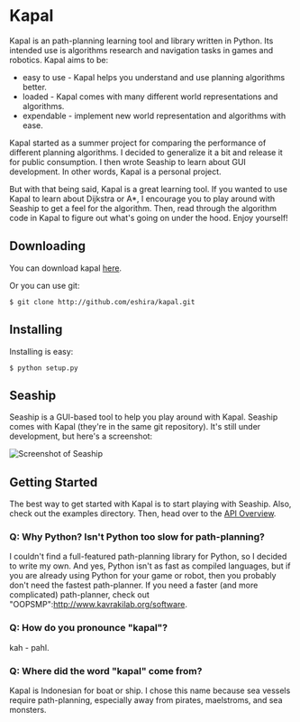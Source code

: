 # Kapal #

Kapal is an path-planning learning tool and library written in Python. Its intended use is algorithms research and navigation tasks in games and robotics. Kapal aims to be:

* easy to use - Kapal helps you understand and use planning algorithms better.
* loaded - Kapal comes with many different world representations and algorithms.
* expendable - implement new world representation and algorithms with ease.

Kapal started as a summer project for comparing the performance of different planning algorithms. I decided to generalize it a bit and release it for public consumption. I then wrote Seaship to learn about GUI development. In other words, Kapal is a personal project.

But with that being said, Kapal is a great learning tool. If you wanted to use Kapal to learn about Dijkstra or A*, I encourage you to play around with Seaship to get a feel for the algorithm. Then, read through the algorithm code in Kapal to figure out what's going on under the hood. Enjoy yourself!

## Downloading

You can download kapal
[here](http://github.com/eshira/kapal/archives/master).

Or you can use git:

    $ git clone http://github.com/eshira/kapal.git

## Installing

Installing is easy:

    $ python setup.py

## Seaship

Seaship is a GUI-based tool to help you play around with Kapal. Seaship comes with Kapal (they're in the same git repository). It's still under development, but here's a screenshot:

![Screenshot of Seaship](http://elbenshira.com/images/kapal/seaship-screenshot.png)

## Getting Started

The best way to get started with Kapal is to start playing with Seaship. Also, check out the examples directory. Then, head over to the [API Overview](http://wiki.github.com/eshira/kapal/api-overview).

### Q: Why Python? Isn't Python too slow for path-planning?

I couldn't find a full-featured path-planning library for Python, so I decided to write my own. And yes, Python isn't as fast as compiled languages, but if you are already using Python for your game or robot, then you probably don't need the fastest path-planner. If you need a faster (and more complicated) path-planner, check out "OOPSMP":http://www.kavrakilab.org/software.

### Q: How do you pronounce "kapal"?

kah - pahl.

### Q: Where did  the word "kapal" come from?

Kapal is Indonesian for boat or ship. I chose this name because sea vessels require path-planning, especially away from pirates, maelstroms, and sea monsters.

